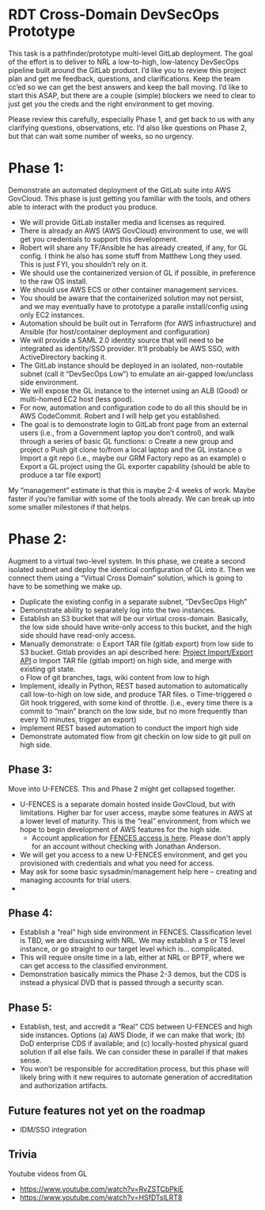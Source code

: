 # RDT Cross-Domain DevSecOps Prototype 

This task is a pathfinder/prototype multi-level GitLab deployment.  The goal of the effort is to deliver to NRL a low-to-high, low-latency DevSecOps pipeline built around the GitLab product.  I’d like you to review this project plan and get me feedback, questions, and clarifications.  Keep the team cc’ed so we can get the best answers and keep the ball moving.  I’d like to start this ASAP, but there are a couple (simple) blockers we need to clear to just get you the creds and the right environment to get moving.  

Please review this carefully, especially Phase 1, and get back to us with any clarifying questions, observations, etc.   I’d also like questions on Phase 2, but that can wait some number of weeks, so no urgency.

# Phase 1:
Demonstrate an automated deployment of the GitLab suite into AWS GovCloud.  This phase is just getting you familiar with the tools, and others able to interact with the product you produce.  

-	We will provide GitLab installer media and licenses as required.
-	There is already an AWS (AWS GovCloud) environment to use, we will get you credentials to support this development.
-	Robert will share any TF/Ansible he has already created, if any, for GL config.  I think he also has some stuff from Matthew Long they used.  This is just FYI, you shouldn’t rely on it.
-	We should use the containerized version of GL if possible, in preference to the raw OS install.
-	We should use AWS ECS or other container management services.
-	You should be aware that the containerized solution may not persist, and we may eventually have to prototype a paralle install/config using only EC2 instances.
-	Automation should be built out in Terraform (for AWS infrastructure) and Ansible (for host/container deployment and configuration)
-	We will provide a SAML 2.0 identity source that will need to be integrated as identity/SSO provider.  It’ll probably be AWS SSO, with ActiveDirectory backing it.
-	The GitLab instance should be deployed in an isolated, non-routable subnet (call it “DevSecOps Low”) to emulate an air-gapped low/unclass side environment.
-	We will expose the GL instance to the internet using an ALB (Good) or multi-homed EC2 host (less good).
-	For now, automation and configuration code to do all this should be in AWS CodeCommit.  Robert and I will help get you established.
-	The goal is to demonstrate login to GitLab front page from an external users (i.e., from a Government laptop you don’t control), and walk through a series of basic GL functions:
    o	Create a new group and project
    o	Push git clone to/from a local laptop and the GL instance
    o	Import a git repo (i.e., maybe our GRM Factory repo as an example)
    o	Export a GL project using the GL exporter capability (should be able to produce a tar file export)

My “management” estimate is that this is maybe 2-4 weeks of work.  Maybe faster if you’re familiar with some of the tools already.  We can break up into some smaller milestones if that helps.  

# Phase 2:
Augment to a virtual two-level system.  In this phase, we create a second isolated subnet and deploy the identical configuration of GL into it.   Then we connect them using a “Virtual Cross Domain” solution, which is going to have to be something we make up.

-	Duplicate the existing config in a separate subnet, “DevSecOps High”
-	Demonstrate ability to separately log into the two instances.  
-	Establish an S3 bucket that will be our virtual cross-domain.  Basically, the low side should have write-only access to this bucket, and the high side should have read-only access.  
-	Manually demonstrate:
    o	Export TAR file (gitlab export) from low side to S3 bucket.  Gitlab provides an api described here: [Project Import/Export API](https://docs.gitlab.com/ee/api/project_import_export.html)
    o	Import TAR file (gitlab import) on high side, and merge with existing git state.  
    o	Flow of git branches, tags, wiki content from low to high
-	Implement, ideally in Python, REST based automation to automatically call low-to-high on low side, and produce TAR files.
    o	Time-triggered
    o	Git hook triggered, with some kind of throttle.  (i.e., every time there is a commit to “main” branch on the low side, but no more frequently than every 10 minutes, trigger an export)
-	Implement REST based automation to conduct the import high side
-	Demonstrate automated flow from git checkin  on low side to git pull on high side.

## Phase 3:
Move into U-FENCES.  This and Phase 2 might get collapsed together.  
-	U-FENCES is a separate domain hosted inside GovCloud, but with limitations.  Higher bar for user access, maybe some features in AWS at a lower level of maturity.  This is the “real” environment, from which we hope to begin development of AWS features for the high side. 
    - Account application for [FENCES access is here](https://fences.dso.mil/). Please don't apply for an account without checking with Jonathan Anderson.
-	We will get you access to a new U-FENCES environment, and get you provisioned with credentials and what you need for access.
-	May ask for some basic sysadmin/management help here – creating and managing accounts for trial users.
-	

## Phase 4:
-	Establish a “real” high side environment in FENCES.  Classification level is TBD, we are discussing with NRL.  We may establish a S or TS level instance, or go straight to our target level which is… complicated. 
-	This will require onsite time in a lab, either at NRL or BPTF, where we can get access to the classified environment.
-	Demonstration basically mimics the Phase 2-3 demos, but the CDS is instead a physical DVD that is passed through a security scan.

## Phase 5:
-	Establish, test, and accredit a “Real” CDS between U-FENCES and high side instances.  Options (a) AWS Diode, if we can make that work; (b) DoD enterprise CDS if available; and (c) locally-hosted physical guard solution if all else fails.  We can consider these in parallel if that makes sense.
-	You won’t be responsible for accreditation process, but this phase will likely bring with it new requires to automate generation of accreditation and authorization artifacts.

## Future features not yet on the roadmap
-   IDM/SSO integration 

## Trivia
Youtube videos from GL

- https://www.youtube.com/watch?v=RvZSTCbPkiE
- https://www.youtube.com/watch?v=HSfDTslLRT8

